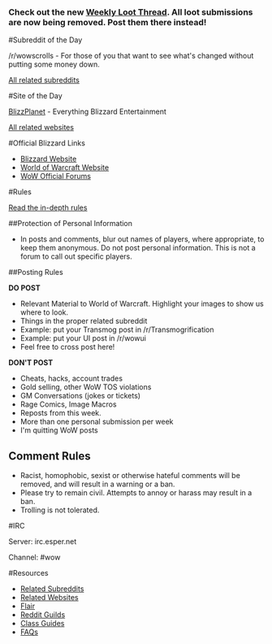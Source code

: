 ### Check out the new [Weekly Loot Thread](http://www.reddit.com/r/wow/comments/16768g/weekly_loot_mount_achievements_thread_for_january/). All loot submissions are now being removed. Post them there instead!

#Subreddit of the Day

/r/wowscrolls - For those of you that want to see what's changed without putting some money down.

[All related subreddits](/r/wow/wiki/related)

#Site of the Day

[BlizzPlanet](http://www.blizzplanet.com/) - Everything Blizzard Entertainment

[All related websites](/r/wow/wiki/resources)

#Official Blizzard Links

* [Blizzard Website](http://blizzard.com)
* [World of Warcraft Website](http://worldofwarcraft.com)
* [WoW Official Forums](http://battle.net/wow/en/forum/)

#Rules

[Read the in-depth rules](/r/wow/wiki/rules) 

##Protection of Personal Information

* In posts and comments, blur out names of players, where appropriate, to keep them anonymous. Do not post personal information. This is not a forum to call out specific players.

##Posting Rules

**DO POST**

* Relevant Material to World of Warcraft. Highlight your images to show us where to look.
* Things in the proper related subreddit
 * Example: put your Transmog post in /r/Transmogrification
 * Example: put your UI post in /r/wowui
 * Feel free to cross post here!

**DON'T POST**

* Cheats, hacks, account trades
* Gold selling, other WoW TOS violations
* GM Conversations (jokes or tickets)
* Rage Comics, Image Macros
* Reposts from this week. 
* More than one personal submission per week
* I'm quitting WoW posts

## Comment Rules

* Racist, homophobic, sexist or otherwise hateful comments will be removed, and will result in a warning or a ban.
* Please try to remain civil. Attempts to annoy or harass may result in a ban.
* Trolling is not tolerated.

#IRC

Server: irc.esper.net

Channel: #wow

#Resources
* [Related Subreddits](/r/wow/wiki/related)
* [Related Websites](/r/wow/wiki/resources)
* [Flair](/r/wow/wiki/flair)
* [Reddit Guilds](/r/wow/wiki/guilds)
* [Class Guides](/r/wow/wiki/guides)
* [FAQs](/r/wow/wiki/faqs)
